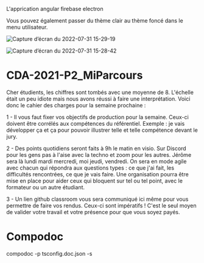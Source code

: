 L'apprication angular firebase electron

Vous pouvez également passer du thème clair au thème foncé dans le menu utilisateur.

![Capture d’écran du 2022-07-31 15-29-19](https://user-images.githubusercontent.com/67426565/182032039-3fa68a50-72a8-4d12-aef0-527381b1a8fe.png)

![Capture d’écran du 2022-07-31 15-28-42](https://user-images.githubusercontent.com/67426565/182032066-9dc5dbab-0fe1-4add-a248-bdb23f37849e.png)




# CDA-2021-P2_MiParcours

Cher étudients, les chiffres sont tombés avec une moyenne de 8. L'échelle était un peu idiote mais nous avons réussi à faire une interprétation.
Voici donc le cahier des charges pour la semaine prochaine : 

1 - Il vous faut fixer vos objectifs de production pour la semaine. Ceux-ci doivent être corrélés aux compétences du référentiel. Exemple : je vais développer ça et ça pour pouvoir illustrer telle et telle compétence devant le jury.

2 - Des points quotidiens seront faits à 9h le matin en visio. Sur Discord pour les gens pas à l'aise avec la techno et zoom pour les autres. Jérôme sera là lundi mardi mercredi, moi jeudi, vendredi. On sera en mode agile avec chacun qui répondra aux questions types : ce que j'ai fait, les difficultés rencontrées, ce que je vais faire. Une organisation pourra être mise en place pour aider ceux qui bloquent sur tel ou tel point, avec le formateur ou un autre étudiant.

3 - Un lien github classroom vous sera communiqué ici même pour vous permettre de faire vos rendus. Ceux-ci sont impératifs ! C'est le seul moyen de valider votre travail et votre présence pour que vous soyez payés.

# Compodoc

compodoc -p tsconfig.doc.json -s
